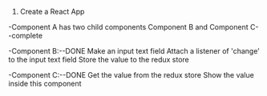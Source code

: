 1. Create a React App


 -Component A has two child components Component B and Component C--complete


 -Component B:--DONE
    Make an input text field
    Attach a listener of 'change' to the input text field
    Store the value to the redux store
 
 -Component C:--DONE
   Get the value from the redux store
   Show the value inside this component
